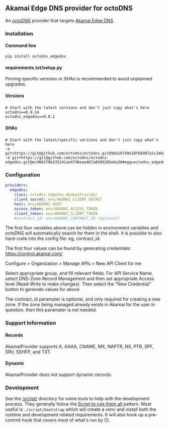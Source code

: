 ## Akamai Edge DNS provider for octoDNS

An [octoDNS](https://github.com/octodns/octodns/) provider that targets [Akamai Edge DNS](https://www.akamai.com/products/edge-dns).

### Installation

#### Command line

```
pip install octodns_edgedns
```

#### requirements.txt/setup.py

Pinning specific versions or SHAs is recommended to avoid unplanned upgrades.

##### Versions

```
# Start with the latest versions and don't just copy what's here
octodns==0.9.14
octodns_edgedns==0.0.1
```

##### SHAs

```
# Start with the latest/specific versions and don't just copy what's here
-e git+https://git@github.com/octodns/octodns.git@9da19749e28f68407a1c246dfdf65663cdc1c422#egg=octodns
-e git+https://git@github.com/octodns/octodns-edgedns.git@ec9661f8b335241ae4746eea467a8509205e6a30#egg=octodns_edgedns
```

### Configuration

```yaml
providers:
  edgedns:
    class: octodns_edgedns.AkamaiProvider
    client_secret: env/AKAMAI_CLIENT_SECRET
    host: env/AKAMAI_HOST
    access_token: env/AKAMAI_ACCESS_TOKEN
    client_token: env/AKAMAI_CLIENT_TOKEN
    #contract_id: env/AKAMAI_CONTRACT_ID (optional)
```

The first four variables above can be hidden in environment variables and octoDNS will automatically search for them in the shell. It is possible to also hard-code into the config file: eg, contract_id.

The first four values can be found by generating credentials: https://control.akamai.com/

Configure > Organization > Manage APIs > New API Client for me

Select appropriate group, and fill relevant fields.  For API Service Name, select DNS-Zone Record Management and then set appropriate Access level (Read-Write to make changes).  Then select the "New Credential" button to generate values for above

The contract_id paramater is optional, and only required for creating a new zone. If the zone being managed already exists in Akamai for the user in question, then this paramater is not needed.

### Support Information

#### Records

AkamaiProvider supports A, AAAA, CNAME, MX, NAPTR, NS, PTR, SPF, SRV, SSHFP, and TXT.

#### Dynamic

AkamaiProvider does not support dynamic records.

### Development

See the [/script/](/script/) directory for some tools to help with the development process. They generally follow the [Script to rule them all](https://github.com/github/scripts-to-rule-them-all) pattern. Most useful is `./script/bootstrap` which will create a venv and install both the runtime and development related requirements. It will also hook up a pre-commit hook that covers most of what's run by CI.
